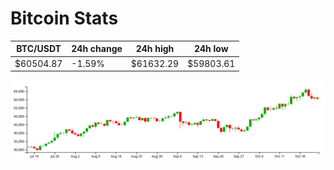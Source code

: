 # Bitcoin Stats

BTC/USDT|24h change|24h high|24h low|
|---|---|---|---|
|$60504.87|-1.59%|$61632.29|$59803.61|

<img src="./chart.svg">
